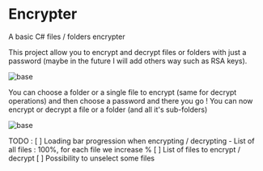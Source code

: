 # Encrypter
A basic C# files / folders encrypter

This project allow you to encrypt and decrypt files or folders with just a password (maybe in the future I will add others way such as RSA keys).

![base](https://deadman.fr/images/github/Encrypter/base.PNG)

You can choose a folder or a single file to encrypt (same for decrypt operations) and then choose a password and there you go !
You can now encrypt or decrypt a file or a folder (and all it's sub-folders)

![base](https://deadman.fr/images/github/Encrypter/filled.PNG)



TODO : 
  [ ] Loading bar progression when encrypting / decrypting
    - List of all files : 100%, for each file we increase %
  [ ] List of files to encrypt / decrypt
    [ ] Possibility to unselect some files
